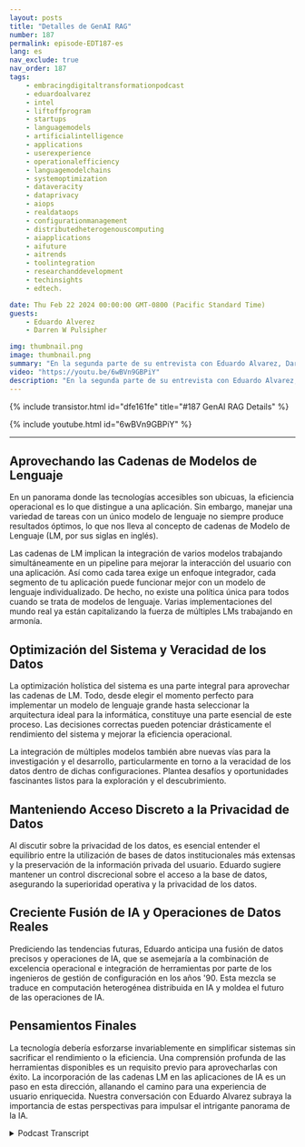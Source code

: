 ```yaml
---
layout: posts
title: "Detalles de GenAI RAG"
number: 187
permalink: episode-EDT187-es
lang: es
nav_exclude: true
nav_order: 187
tags:
    - embracingdigitaltransformationpodcast
    - eduardoalvarez
    - intel
    - liftoffprogram
    - startups
    - languagemodels
    - artificialintelligence
    - applications
    - userexperience
    - operationalefficiency
    - languagemodelchains
    - systemoptimization
    - dataveracity
    - dataprivacy
    - aiops
    - realdataops
    - configurationmanagement
    - distributedheterogenouscomputing
    - aiapplications
    - aifuture
    - aitrends
    - toolintegration
    - researchanddevelopment
    - techinsights
    - edtech.

date: Thu Feb 22 2024 00:00:00 GMT-0800 (Pacific Standard Time)
guests:
    - Eduardo Alverez
    - Darren W Pulsipher

img: thumbnail.png
image: thumbnail.png
summary: "En la segunda parte de su entrevista con Eduardo Alvarez, Darren explora el uso de GenAI LLMs y las técnicas de RAG (Generación de Aumento de Recuperación) para ayudar a las organizaciones a aprovechar los últimos avances en IA de manera rápida y rentable."
video: "https://youtu.be/6wBVn9GBPiY"
description: "En la segunda parte de su entrevista con Eduardo Alvarez, Darren explora el uso de GenAI LLMs y las técnicas de RAG (Generación de Aumento de Recuperación) para ayudar a las organizaciones a aprovechar los últimos avances en IA de manera rápida y rentable."
---
```


<div>
{% include transistor.html id="dfe161fe" title="#187 GenAI RAG Details" %}

{% include youtube.html id="6wBVn9GBPiY" %}
</div>

---

## Aprovechando las Cadenas de Modelos de Lenguaje

En un panorama donde las tecnologías accesibles son ubicuas, la eficiencia operacional es lo que distingue a una aplicación. Sin embargo, manejar una variedad de tareas con un único modelo de lenguaje no siempre produce resultados óptimos, lo que nos lleva al concepto de cadenas de Modelo de Lenguaje (LM, por sus siglas en inglés).

Las cadenas de LM implican la integración de varios modelos trabajando simultáneamente en un pipeline para mejorar la interacción del usuario con una aplicación. Así como cada tarea exige un enfoque integrador, cada segmento de tu aplicación puede funcionar mejor con un modelo de lenguaje individualizado. De hecho, no existe una política única para todos cuando se trata de modelos de lenguaje. Varias implementaciones del mundo real ya están capitalizando la fuerza de múltiples LMs trabajando en armonía.

## Optimización del Sistema y Veracidad de los Datos

La optimización holística del sistema es una parte integral para aprovechar las cadenas de LM. Todo, desde elegir el momento perfecto para implementar un modelo de lenguaje grande hasta seleccionar la arquitectura ideal para la informática, constituye una parte esencial de este proceso. Las decisiones correctas pueden potenciar drásticamente el rendimiento del sistema y mejorar la eficiencia operacional.

La integración de múltiples modelos también abre nuevas vías para la investigación y el desarrollo, particularmente en torno a la veracidad de los datos dentro de dichas configuraciones. Plantea desafíos y oportunidades fascinantes listos para la exploración y el descubrimiento.

## Manteniendo Acceso Discreto a la Privacidad de Datos

Al discutir sobre la privacidad de los datos, es esencial entender el equilibrio entre la utilización de bases de datos institucionales más extensas y la preservación de la información privada del usuario. Eduardo sugiere mantener un control discrecional sobre el acceso a la base de datos, asegurando la superioridad operativa y la privacidad de los datos.

## Creciente Fusión de IA y Operaciones de Datos Reales

Prediciendo las tendencias futuras, Eduardo anticipa una fusión de datos precisos y operaciones de IA, que se asemejaría a la combinación de excelencia operacional e integración de herramientas por parte de los ingenieros de gestión de configuración en los años '90. Esta mezcla se traduce en computación heterogénea distribuida en IA y moldea el futuro de las operaciones de IA.

## Pensamientos Finales

La tecnología debería esforzarse invariablemente en simplificar sistemas sin sacrificar el rendimiento o la eficiencia. Una comprensión profunda de las herramientas disponibles es un requisito previo para aprovecharlas con éxito. La incorporación de las cadenas LM en las aplicaciones de IA es un paso en esta dirección, allanando el camino para una experiencia de usuario enriquecida. Nuestra conversación con Eduardo Alvarez subraya la importancia de estas perspectivas para impulsar el intrigante panorama de la IA.



<details>
<summary> Podcast Transcript </summary>

<p></p>

</details>
